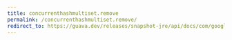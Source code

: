 ```yaml
---
title: concurrenthashmultiset.remove
permalink: /concurrenthashmultiset.remove/
redirect_to: https://guava.dev/releases/snapshot-jre/api/docs/com/google/common/collect/ConcurrentHashMultiset.html#remove-java.lang.Object-int-
---
```

